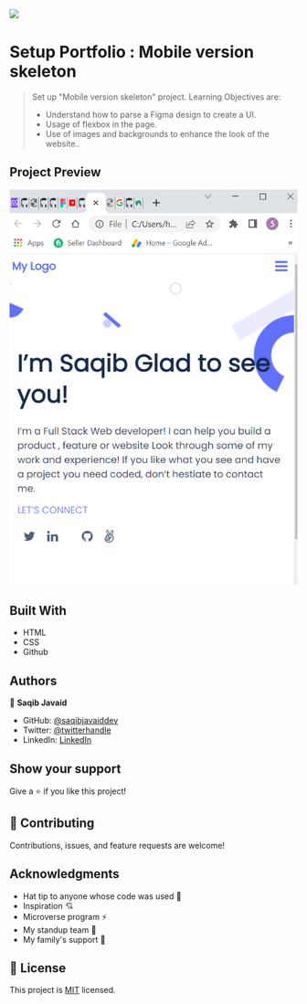 ![](https://img.shields.io/badge/Microverse-blueviolet)

# Setup Portfolio : Mobile version skeleton

> Set up "Mobile version skeleton" project. Learning Objectives are:
> - Understand how to parse a Figma design to create a UI.
> - Usage of flexbox in the page.
> - Use of images and backgrounds to enhance the look of the website..

## Project Preview 

![screenshot](assets/img/preview.png)
## Built With

- HTML
- CSS
- Github

## Authors

👤 **Saqib Javaid**

- GitHub: [@saqibjavaiddev](https://github.com/saqibjavaiddev)
- Twitter: [@twitterhandle](https://twitter.com/saqibpaf)
- LinkedIn: [LinkedIn](https://linkedin.com/in/saqibjavaid082)


## Show your support

Give a ⭐️ if you like this project!

## 🤝 Contributing

Contributions, issues, and feature requests are welcome!


## Acknowledgments

- Hat tip to anyone whose code was used 🔰
- Inspiration 💘
- Microverse program ⚡
- My standup team 🏹
- My family's support 🙌

## 📝 License

This project is [MIT](./MIT.md) licensed.
